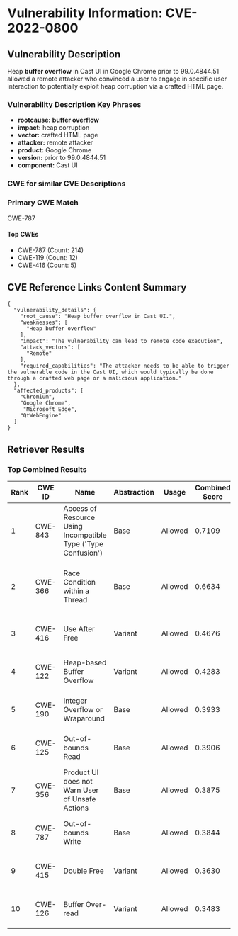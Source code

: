 # Vulnerability Information: CVE-2022-0800

## Vulnerability Description
Heap **buffer overflow** in Cast UI in Google Chrome prior to 99.0.4844.51 allowed a remote attacker who convinced a user to engage in specific user interaction to potentially exploit heap corruption via a crafted HTML page.

### Vulnerability Description Key Phrases
- **rootcause:** **buffer overflow**
- **impact:** heap corruption
- **vector:** crafted HTML page
- **attacker:** remote attacker
- **product:** Google Chrome
- **version:** prior to 99.0.4844.51
- **component:** Cast UI

### CWE for similar CVE Descriptions
### Primary CWE Match
CWE-787

#### Top CWEs
- CWE-787 (Count: 214)
- CWE-119 (Count: 12)
- CWE-416 (Count: 5)

## CVE Reference Links Content Summary
```
{
  "vulnerability_details": {
    "root_cause": "Heap buffer overflow in Cast UI.",
    "weaknesses": [
      "Heap buffer overflow"
    ],
    "impact": "The vulnerability can lead to remote code execution",
    "attack_vectors": [
      "Remote"
    ],
    "required_capabilities": "The attacker needs to be able to trigger the vulnerable code in the Cast UI, which would typically be done through a crafted web page or a malicious application."
  },
  "affected_products": [
    "Chromium",
    "Google Chrome",
     "Microsoft Edge",
    "QtWebEngine"
  ]
}
```

## Retriever Results

### Top Combined Results

| Rank | CWE ID | Name | Abstraction | Usage | Combined Score | Retrievers | Individual Scores |
|------|--------|------|-------------|-------|---------------|------------|-------------------|
| 1 | CWE-843 | Access of Resource Using Incompatible Type ('Type Confusion') | Base | Allowed | 0.7109 | dense, sparse, graph | dense: 0.528, sparse: 0.270, graph: 0.818 |
| 2 | CWE-366 | Race Condition within a Thread | Base | Allowed | 0.6634 | dense, sparse, graph | dense: 0.564, sparse: 0.289, graph: 0.604 |
| 3 | CWE-416 | Use After Free | Variant | Allowed | 0.4676 | dense, sparse | dense: 0.611, sparse: 0.351 |
| 4 | CWE-122 | Heap-based Buffer Overflow | Variant | Allowed | 0.4283 | dense, sparse | dense: 0.583, sparse: 0.301 |
| 5 | CWE-190 | Integer Overflow or Wraparound | Base | Allowed | 0.3933 | dense, sparse | dense: 0.542, sparse: 0.213 |
| 6 | CWE-125 | Out-of-bounds Read | Base | Allowed | 0.3906 | sparse, graph | sparse: 0.222, graph: 0.738 |
| 7 | CWE-356 | Product UI does not Warn User of Unsafe Actions | Base | Allowed | 0.3875 | dense, sparse | dense: 0.545, sparse: 0.201 |
| 8 | CWE-787 | Out-of-bounds Write | Base | Allowed | 0.3844 | dense, sparse | dense: 0.529, sparse: 0.209 |
| 9 | CWE-415 | Double Free | Variant | Allowed | 0.3630 | sparse, graph | sparse: 0.203, graph: 0.776 |
| 10 | CWE-126 | Buffer Over-read | Variant | Allowed | 0.3483 | dense, sparse | dense: 0.545, sparse: 0.183 |


